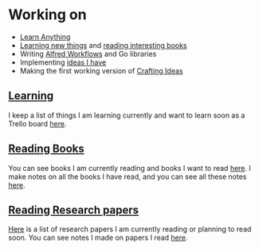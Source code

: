 # Working on
- [Learn Anything](../projects/learn-anything.md)
- [Learning new things](https://trello.com/b/cu32qF3q) and [reading interesting books](https://nikitavoloboev.gitbooks.io/knowledge/content/books/Books.html)
- Writing [Alfred Workflows](https://github.com/learn-anything/alfred-workflows) and Go libraries
- Implementing [ideas I have](https://trello.com/b/alB1ryRP)
- Making the first working version of [Crafting Ideas](../projects/crafting-ideas.md)

## [Learning](https://trello.com/b/cu32qF3q "learning")
I keep a list of things I am learning currently and want to learn soon as a Trello board [here](https://trello.com/b/cu32qF3q).

## [Reading Books](https://trello.com/b/MOrnm2aN)
You can see books I am currently reading and books I want to read [here](https://trello.com/b/MOrnm2aN). I make notes on all the books I have read, and you can see all these notes [here](../books/Books.md).

## [Reading Research papers](https://trello.com/b/EKl1Ie3q)
[Here](https://trello.com/b/EKl1Ie3q) is a list of research papers I am currently reading or planning to read soon. You can see notes I made on papers I read [here](https://nikitavoloboev.gitbooks.io/knowledge/content/research-papers/a-view-of-mathematics.html). 


